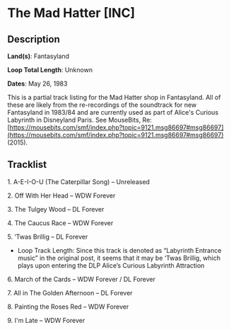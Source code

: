 # The Mad Hatter [INC]

## Description

**Land(s)**: Fantasyland

**Loop Total Length**: Unknown

**Dates**: May 26, 1983

This is a partial track listing for the Mad Hatter shop in Fantasyland. All of these are likely from the re-recordings of the soundtrack for new Fantasyland in 1983/84 and are currently used as part of Alice's Curious Labyrinth in Disneyland Paris. See MouseBits, Re: [https://mousebits.com/smf/index.php?topic=9121.msg86697#msg86697](https://mousebits.com/smf/index.php?topic=9121.msg86697#msg86697) (2015).

## Tracklist

1\. A-E-I-O-U (The Caterpillar Song) – Unreleased



2\. Off With Her Head – WDW Forever



3\. The Tulgey Wood – DL Forever



4\. The Caucus Race – WDW Forever



5\. ‘Twas Brillig – DL Forever

- Loop Track Length: Since this track is denoted as “Labyrinth Entrance music” in the original post, it seems that it may be ‘Twas Brillig, which plays upon entering the DLP Alice’s Curious Labyrinth Attraction

6\. March of the Cards – WDW Forever / DL Forever



7\. All in The Golden Afternoon – DL Forever



8\. Painting the Roses Red – WDW Forever



9\. I'm Late – WDW Forever


